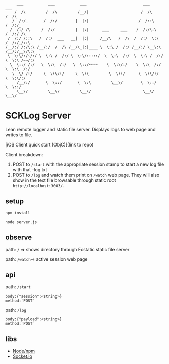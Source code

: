 ```
     ___           ___           ___                         ___           ___
    /  /\         /  /\         /__/|                       /  /\         /  /\
   /  /:/_       /  /:/        |  |:|                      /  /::\       /  /:/_
  /  /:/ /\     /  /:/         |  |:|      ___     ___    /  /:/\:\     /  /:/ /\
 /  /:/ /::\   /  /:/  ___   __|  |:|     /__/\   /  /\  /  /:/  \:\   /  /:/_/::\
/__/:/ /:/\:\ /__/:/  /  /\ /__/\_|:|____ \  \:\ /  /:/ /__/:/ \__\:\ /__/:/__\/\:\
 \  \:\/:/~/:/ \  \:\ /  /:/ \  \:\/:::::/  \  \:\  /:/  \  \:\ /  /:/ \  \:\ /~~/:/
  \  \::/ /:/   \  \:\  /:/   \  \::/~~~~    \  \:\/:/    \  \:\  /:/   \  \:\  /:/
   \__\/ /:/     \  \:\/:/     \  \:\         \  \::/      \  \:\/:/     \  \:\/:/
     /__/:/       \  \::/       \  \:\         \__\/        \  \::/       \  \::/
     \__\/         \__\/         \__\/                       \__\/         \__\/
```

# SCKLog Server
Lean remote logger and static file server. Displays logs to web page and writes to file.

[iOS Client quick start (ObjC)](link to repo)

Client breakdown:
1. POST to `/start` with the appropriate session stamp to start a new log file with that <sessionstamp>-log.txt
2. POST to `/log` and watch them print on `/watch` web page. They will also show in the text file browsable through static root `http://localhost:3003/`.

## setup
`npm install`

`node server.js`

## observe
path: `/` => shows directory through Ecstatic static file server

path: `/watch`=> active session web page

## api
path: `/start`

    body:{"session":<string>} 
    method:`POST`
     
     
path: `/log`

    body:{"payload":<string>} 
    method:`POST`

## libs
- [Node/npm](https://nodejs.org/)
- [Socket.io](http://socket.io/)
